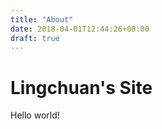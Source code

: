 ```yaml
---
title: "About"
date: 2018-04-01T12:44:26+08:00
draft: true
---
```


# Lingchuan's Site

Hello world!
